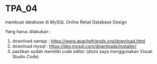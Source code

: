# TPA_04
membuat database di MySQL
Online Retail Database Design

Yang harus dilakukan :
1. download xampp : https://www.apachefriends.org/download.html
2. download mysql : https://dev.mysql.com/downloads/installer/
3. pastikan sudah memiliki code editor (disini saya menggunakan Visual Studio Code)
